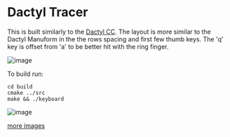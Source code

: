 # Dactyl Tracer

This is built similarly to the [Dactyl CC](https://github.com/mjohns/dactyl-cc). The layout is more similar to the Dactyl Manuform in the the rows spacing and first few thumb keys. The 'q' key is offset from 'a' to be better hit with the ring finger.

![image](https://imgur.com/PshYeNQ.jpg)

To build run:

```
cd build
cmake ../src
make && ./keyboard
```
![image](https://imgur.com/uMtgnuC.jpg)

[more images](https://imgur.com/a/5PrbSRg)


